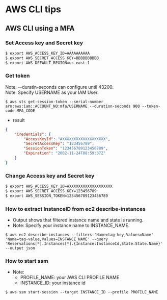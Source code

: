 # AWS CLI tips

## AWS CLI using a MFA

### Set Access key and Secret key

```bash
$ export AWS_ACCESS_KEY_ID=AAAAAAAAAA
$ export AWS_SECRET_ACCESS_KEY=BBBBBBBBBB
$ export AWS_DEFAULT_REGION=us-east-1
```

### Get token

Note: --duratin-seconds can configure until 43200.  
Note: Specify USERNAME as your IAM User.

`$ aws sts get-session-token --serial-number arn:aws:iam::ACCOUNT_NO:mfa/USERNAME --duration-seconds 900 --token-code MFA_CODE`

- result
  
```json
{
    "Credentials": {
        "AccessKeyId": "AXXXXXXXXXXXXXXXXXXX",
        "SecretAccessKey": "123456789",
        "SessionToken": "123456789123456789",
        "Expiration": "2002-11-24T08:59:37Z"
    }
}
```

### Change Access key and Secret key

```bash
$ export AWS_ACCESS_KEY_ID=AXXXXXXXXXXXXXXXXXXX
$ export AWS_SECRET_ACCESS_KEY=123456789
$ export AWS_SESSION_TOKEN=123456789123456789
```

### How to extract InstanceID from ec2 describe-instances

- Output shows that filtered instance name and state is running.
- Note: Specify your instance name to INSTANCE_NAME.

`$ aws ec2 describe-instances --filters 'Name=tag-key,Values=Name' 'Name=tag-value,Values=INSTANCE_NAME' --query 'Reservations[*].Instances[*].{Instance:InstanceId,State:State.Name}' --output json`

### How to start ssm

- Note:
  - PROFILE_NAME: your AWS CLI PROFILE NAME
  - INSTANCE_ID: your instance id

`$ aws ssm start-session --target INSTANCE_ID --profile PROFILE_NAME`

